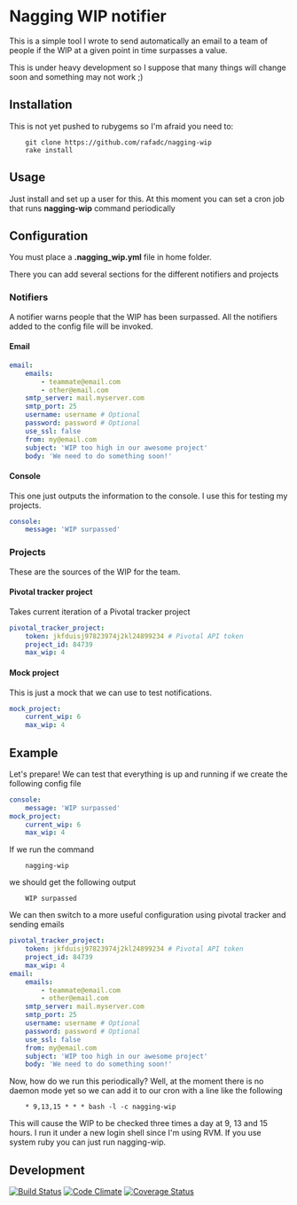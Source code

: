 # Nagging WIP notifier

This is a simple tool I wrote to send automatically an email to a 
team of people if the WIP at a given point in time surpasses a
value.

This is under heavy development so I suppose that many things will change soon and something may not work ;)

## Installation

This is not yet pushed to rubygems so I'm afraid you need to:

        git clone https://github.com/rafadc/nagging-wip
        rake install


## Usage

Just install and set up a user for this. At this moment you can set a cron job that runs __nagging-wip__ command periodically

## Configuration

You must place a __.nagging_wip.yml__ file in home folder.

There you can add several sections for the different notifiers and projects

### Notifiers

A notifier warns people that the WIP has been surpassed. All the notifiers added to the config file will be invoked.

#### Email
```yaml
email:
    emails:
        - teammate@email.com
        - other@email.com
    smtp_server: mail.myserver.com
    smtp_port: 25
    username: username # Optional
    password: password # Optional
    use_ssl: false
    from: my@email.com
    subject: 'WIP too high in our awesome project'
    body: 'We need to do something soon!'
```

#### Console

This one just outputs the information to the console. I use this for testing my projects.

```yaml
console:
    message: 'WIP surpassed'
```
### Projects

These are the sources of the WIP for the team.

#### Pivotal tracker project

Takes current iteration of a Pivotal tracker project

```yaml
pivotal_tracker_project:
    token: jkfduisj97823974j2kl24899234 # Pivotal API token
    project_id: 84739
    max_wip: 4
```

#### Mock project

This is just a mock that we can use to test notifications.

```yaml
mock_project:
    current_wip: 6
    max_wip: 4
```

## Example

Let's prepare! We can test that everything is up and running if we create the following config file

```yaml
console:
    message: 'WIP surpassed'
mock_project:
    current_wip: 6
    max_wip: 4
```

If we run the command

        nagging-wip

we should get the following output

        WIP surpassed

We can then switch to a more useful configuration using pivotal tracker and sending emails

```yaml
pivotal_tracker_project:
    token: jkfduisj97823974j2kl24899234 # Pivotal API token
    project_id: 84739
    max_wip: 4
email:
    emails:
        - teammate@email.com
        - other@email.com
    smtp_server: mail.myserver.com
    smtp_port: 25
    username: username # Optional
    password: password # Optional
    use_ssl: false
    from: my@email.com
    subject: 'WIP too high in our awesome project'
    body: 'We need to do something soon!'
```

Now, how do we run this periodically? Well, at the moment there is no daemon mode yet so we can add it to our cron with a line like the following

        * 9,13,15 * * * bash -l -c nagging-wip

This will cause the WIP to be checked three times a day at 9, 13 and 15 hours. I run it under a new login shell since I'm using RVM. If you use system ruby you can just run nagging-wip.


## Development

[![Build Status](https://travis-ci.org/rafadc/nagging-wip.png?branch=master)](https://travis-ci.org/rafadc/nagging-wip) [![Code Climate](https://codeclimate.com/github/rafadc/nagging-wip.png)](https://codeclimate.com/github/rafadc/nagging-wip) [![Coverage Status](https://coveralls.io/repos/rafadc/nagging-wip/badge.png)](https://coveralls.io/r/rafadc/nagging-wip)

